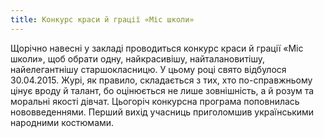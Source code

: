 ```yaml
---
title: Конкурс краси й грації «Міс школи»
---
```


Щорічно навесні у закладі проводиться конкурс краси й грації «Міс школи», щоб обрати одну, найкрасивішу, найталановитішу, найелегантнішу старшокласницю. У цьому році свято відбулося 30.04.2015. Журі, як правило, складається з тих, хто по-справжньому цінує вроду й талант, бо оцінюється не лише зовнішність, а й розум та моральні якості дівчат. Цьогоріч конкурсна програма поповнилась нововведеннями. Перший вихід учасниць приголомшив українськими народними костюмами.

<slideshow id="_/72157650713301423" />
